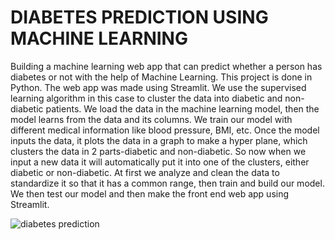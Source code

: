 # DIABETES PREDICTION USING MACHINE LEARNING

Building a machine learning web app that can predict whether a person has diabetes or not with the help of Machine Learning. This project is done in Python. The web app was made using Streamlit. We use the supervised learning algorithm in this case to cluster the data into diabetic and non-diabetic patients. We load the data in the machine learning model, then the model learns from the data and its columns. We train our model with different medical information like blood pressure, BMI, etc. Once the model inputs the data, it plots the data in a graph to make a hyper plane, which clusters the data in 2 parts-diabetic and non-diabetic. So now when we input a new data it will automatically put it into one of the clusters, either diabetic or non-diabetic. At first we analyze and clean the data to standardize it so that it has a common range, then train and build our model. We then test our model and then make the front end web app using Streamlit. 

![diabetes prediction](https://user-images.githubusercontent.com/108021988/175492203-f47a6192-598e-42ce-8951-fec9ba01b1fd.png)
